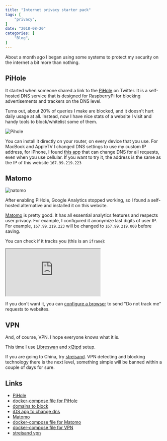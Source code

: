```yaml
---
title: "Internet privacy starter pack"
tags: [
    "privacy",
]
date: "2018-08-20"
categories: [
    "Blog",
]
---
```


About a month ago I began using some systems to protect my security on the internet a bit more than nothing.

## PiHole

It started when someone shared a link to the [PiHole](https://pi-hole.net/) on Twitter.
It is a self-hosted DNS service that is designed for RaspberryPi for
blocking advertisements and trackers on the DNS level. 

Turns out, about 20% of queries I make are blocked,
and it doesn't hurt daily usage at all. Instead,
now I have nice stats of a website I visit and handy tools to block/whitelist
some of them.

![Pihole](/media/pihole.png)

You can install it directly on your router, on every device that you use.
For MacBook and AppleTV I changed DNS settings to use my custom IP address,
for iPhone, I found [this app](https://www.dnsoverride.com/) that can change DNS for all requests, even when you use cellular.
If you want to try it, the address is the same as the IP of this website `167.99.219.223`

## Matomo

![natomo](/media/matomo.png)

After enabling PiHole, Google Analytics stopped working, so I found a self-hosted alternative and installed it on this website. 

[Matomo](https://matomo.org/) is pretty good. It has all essential analytics features and respects user privacy. For example, I configured it anonymize last digits of user IP. For example, `167.99.219.223` will be changed to `167.99.219.000` before saving. 

You can check if it tracks you (this is an `iframe`): 

<iframe
	src="https://analytics.galayko.rocks/index.php?module=CoreAdminHome&action=optOut&language=en&backgroundColor=d3dcda&fontColor=&fontSize=&fontFamily=Helvetica%20Neue"
></iframe>

If you don't want it, you can [configure a browser](https://support.apple.com/kb/PH21416?locale=en_US)
to send "Do not track me" requests to websites. 

## VPN

And, of course, VPN. I hope everyone knows what it is.

This time I use [Libreswan](https://libreswan.org/) and [xl2tpd](https://github.com/xelerance/xl2tpd) setup. 

If you are going to China, try [streisand](https://github.com/StreisandEffect/streisand).
VPN detecting and blocking technology there is the next level,
something simple will be banned within a couple of days for sure. 

## Links
* [PiHole](https://pi-hole.net/)
* [docker-compose file for PiHole](https://github.com/ngalayko/server/blob/master/docker-compose.dns.yml)
* [domains to block](https://firebog.net/)
* [iOS app to change dns](https://www.dnsoverride.com/)
* [Matomo](https://matomo.org/)
* [docker-compose file for Matomo](https://github.com/ngalayko/server/blob/master/docker-compose.analytics.yml)
* [docker-compose file for VPN](https://github.com/ngalayko/server/blob/master/docker-compose.vpn.yml)
* [streisand vpn](https://github.com/StreisandEffect/streisand)
